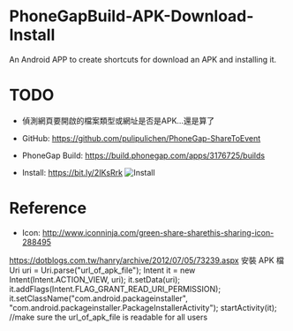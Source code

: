 # PhoneGapBuild-APK-Download-Install
An Android APP to create shortcuts for download an APK and installing it.

# TODO
- 偵測網頁要開啟的檔案類型或網址是否是APK...還是算了


- GitHub: https://github.com/pulipulichen/PhoneGap-ShareToEvent
- PhoneGap Build: https://build.phonegap.com/apps/3176725/builds

- Install: https://bit.ly/2IKsRrk
![Install](https://chart.googleapis.com/chart?chs=116x116&cht=qr&chl=https://build.phonegap.com/apps/3176725/install/DNZBQy-QDMDQZAi-AzzK&chld=L|1&choe=UTF-8)


# Reference
- Icon: http://www.iconninja.com/green-share-sharethis-sharing-icon-288495


https://dotblogs.com.tw/hanry/archive/2012/07/05/73239.aspx
安裝 APK 檔
Uri uri = Uri.parse("url_of_apk_file"); 
Intent it = new Intent(Intent.ACTION_VIEW, uri); 
it.setData(uri); 
it.addFlags(Intent.FLAG_GRANT_READ_URI_PERMISSION); 
it.setClassName("com.android.packageinstaller", 
                "com.android.packageinstaller.PackageInstallerActivity"); 
startActivity(it);  
//make sure the url_of_apk_file is readable for all users  